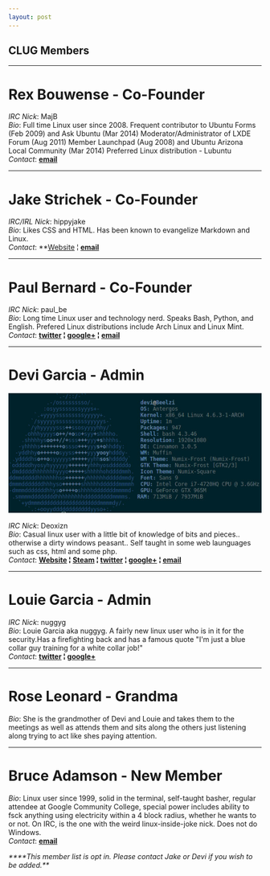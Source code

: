 ```yaml
---
layout: post
---
```


## **CLUG Members**

- - -

# **Rex Bouwense** - Co-Founder  
*IRC Nick*:  MajB  
*Bio*: Full time Linux user since 2008\. Frequent contributor to Ubuntu Forms (Feb 2009) and Ask Ubuntu (Mar 2014) Moderator/Administrator of LXDE Forum (Aug 2011) Member Launchpad (Aug 2008) and Ubuntu Arizona Local Community (Mar 2014) Preferred Linux distribution - Lubuntu  
*Contact*:   **[email](mailto:majb@azloco.com)**

 - - -
 
# **Jake Strichek** - Co-Founder  
*IRC/IRL Nick*: hippyjake  
*Bio*: Likes CSS and HTML. Has been known to evangelize Markdown and Linux.  
*Contact*:  **[Website](https://hippyjake.github.io/) &brvbar;  **[email](mailto:hippyjake@gmail.com)**

- - -

# **Paul Bernard** - Co-Founder  
*IRC Nick*:  paul_be  
*Bio*: Long time Linux user and technology nerd. Speaks Bash, Python, and English. Prefered Linux distributions include Arch Linux and Linux Mint.  
*Contact*: **[twitter](https://twitter.com/paul_ber) &brvbar; [google+](https://plus.google.com/+PaulBernard87) &brvbar; [email](mailto:paulbsocal@gmail.com)**

- - -

# **Devi Garcia** - Admin

![alt text](https://raw.githubusercontent.com/CochiseLinuxUsersGroup/CochiseLinuxUsersGroup.github.io/master/screenfetch/Devi's%20Laptop.jpg "Laptop Screenfetch")

*IRC Nick*:  Deoxizn  
*Bio*: Casual linux user with a little bit of knowledge of bits and pieces.. otherwise a dirty windows peasant.. Self taught in some web launguages such as css, html and some php.  
*Contact*:  **[Website](http://z0mbiexx.github.io) &brvbar; [Steam](https://steamcommunity.com/id/z0mbiexx) &brvbar; [twitter](https://twitter.com/z0mbiexx) &brvbar; [google+](https://plus.google.com/u/0/114554287269046116654 ) &brvbar; [email](mailto:asphyxiated.god@gmail.com)**

- - -

# **Louie Garcia** - Admin  
*IRC Nick*:  nuggyg  
*Bio*: Louie Garcia aka nuggyg. A fairly new linux user who is in it for the security.Has a firefighting back and has a famous quote "I'm just a blue collar guy training for a white collar job!"  
*Contact*:  **[twitter](https://twitter.com/nuggy_g) &brvbar; [google+](https://plus.google.com/u/0/107489447128690285761)**

- - -

# **Rose Leonard** - Grandma  
*Bio*: She is the grandmother of Devi and Louie and takes them to the meetings as well as attends them and sits along the others just listening along trying to act like shes paying attention.

- - -

# **Bruce Adamson** - New Member  
*Bio*: Linux user since 1999, solid in the terminal, self-taught basher, regular attendee at Google Community College, special power includes ability to fsck anything using electricity within a 4 block radius, whether he wants to or not.  On IRC, is the one with the weird linux-inside-joke nick. Does not do Windows.  
*Contact*:   **[email](mailto:hateno.hama@gmail.com)**

 
_****This member list is opt in. Please contact Jake or Devi if you wish to be added.**_
